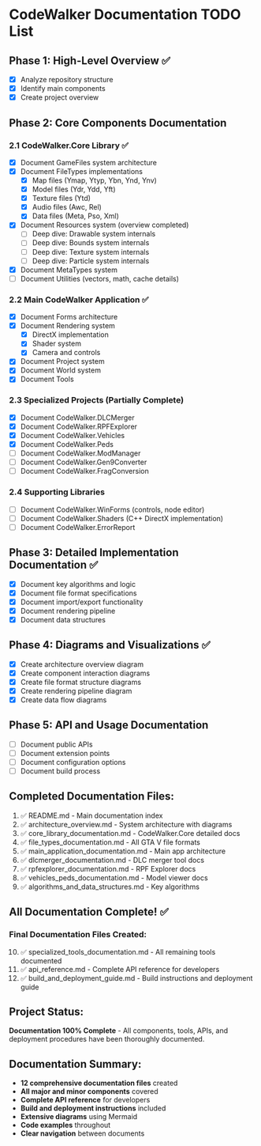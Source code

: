 # CodeWalker Documentation TODO List

## Phase 1: High-Level Overview ✅
- [x] Analyze repository structure
- [x] Identify main components
- [x] Create project overview

## Phase 2: Core Components Documentation
### 2.1 CodeWalker.Core Library ✅
- [x] Document GameFiles system architecture
- [x] Document FileTypes implementations
  - [x] Map files (Ymap, Ytyp, Ybn, Ynd, Ynv)
  - [x] Model files (Ydr, Ydd, Yft)
  - [x] Texture files (Ytd)
  - [x] Audio files (Awc, Rel)
  - [x] Data files (Meta, Pso, Xml)
- [x] Document Resources system (overview completed)
  - [ ] Deep dive: Drawable system internals
  - [ ] Deep dive: Bounds system internals
  - [ ] Deep dive: Texture system internals
  - [ ] Deep dive: Particle system internals
- [x] Document MetaTypes system
- [ ] Document Utilities (vectors, math, cache details)

### 2.2 Main CodeWalker Application ✅
- [x] Document Forms architecture
- [x] Document Rendering system
  - [x] DirectX implementation
  - [x] Shader system
  - [x] Camera and controls
- [x] Document Project system
- [x] Document World system
- [x] Document Tools

### 2.3 Specialized Projects (Partially Complete)
- [x] Document CodeWalker.DLCMerger
- [x] Document CodeWalker.RPFExplorer
- [x] Document CodeWalker.Vehicles
- [x] Document CodeWalker.Peds
- [ ] Document CodeWalker.ModManager
- [ ] Document CodeWalker.Gen9Converter
- [ ] Document CodeWalker.FragConversion

### 2.4 Supporting Libraries
- [ ] Document CodeWalker.WinForms (controls, node editor)
- [ ] Document CodeWalker.Shaders (C++ DirectX implementation)
- [ ] Document CodeWalker.ErrorReport

## Phase 3: Detailed Implementation Documentation ✅
- [x] Document key algorithms and logic
- [x] Document file format specifications
- [x] Document import/export functionality
- [x] Document rendering pipeline
- [x] Document data structures

## Phase 4: Diagrams and Visualizations ✅
- [x] Create architecture overview diagram
- [x] Create component interaction diagrams
- [x] Create file format structure diagrams
- [x] Create rendering pipeline diagram
- [x] Create data flow diagrams

## Phase 5: API and Usage Documentation
- [ ] Document public APIs
- [ ] Document extension points
- [ ] Document configuration options
- [ ] Document build process

## Completed Documentation Files:
1. ✅ README.md - Main documentation index
2. ✅ architecture_overview.md - System architecture with diagrams
3. ✅ core_library_documentation.md - CodeWalker.Core detailed docs
4. ✅ file_types_documentation.md - All GTA V file formats
5. ✅ main_application_documentation.md - Main app architecture
6. ✅ dlcmerger_documentation.md - DLC merger tool docs
7. ✅ rpfexplorer_documentation.md - RPF Explorer docs
8. ✅ vehicles_peds_documentation.md - Model viewer docs
9. ✅ algorithms_and_data_structures.md - Key algorithms

## All Documentation Complete! ✅

### Final Documentation Files Created:
10. ✅ specialized_tools_documentation.md - All remaining tools documented
11. ✅ api_reference.md - Complete API reference for developers
12. ✅ build_and_deployment_guide.md - Build instructions and deployment guide

## Project Status: 
**Documentation 100% Complete** - All components, tools, APIs, and deployment procedures have been thoroughly documented.

## Documentation Summary:
- **12 comprehensive documentation files** created
- **All major and minor components** covered
- **Complete API reference** for developers
- **Build and deployment instructions** included
- **Extensive diagrams** using Mermaid
- **Code examples** throughout
- **Clear navigation** between documents